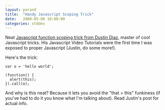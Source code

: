 ```yaml
---
layout: parand
title:  "Handy Javascript Scoping Trick"
date:   2008-05-06 10:00:00
categories: stddev
---
```

Neat [Javascript function scoping trick from Dustin Diaz](/web/20101222040408/http://www.dustindiaz.com/scoping-anonymous-functions/), master of cool Javascript tricks. His Javascript Video Tutorials were the first time I was exposed to proper Javascript \(Justin, do some more\!\).

Here's the trick:
    
    
    var o = 'hello world';
    
    (function() {
      alert(this);
    }).call(o);
    

And why is this neat? Because it lets you avoid the "that = this" funkiness \(if you've had to do it you know what I'm talking about\). Read Justin's post for actual info.
